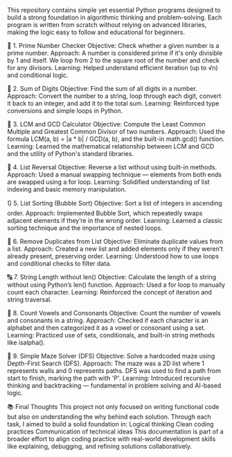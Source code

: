 This repository contains simple yet essential Python programs designed to build a strong foundation in algorithmic thinking and problem-solving. Each program is written from scratch without relying on advanced libraries, making the logic easy to follow and educational for beginners.

🔢 1. Prime Number Checker
Objective: Check whether a given number is a prime number.
Approach: A number is considered prime if it's only divisible by 1 and itself. We loop from 2 to the square root of the number and check for any divisors.
Learning: Helped understand efficient iteration (up to √n) and conditional logic.

🔢 2. Sum of Digits
Objective: Find the sum of all digits in a number.
Approach: Convert the number to a string, loop through each digit, convert it back to an integer, and add it to the total sum.
Learning: Reinforced type conversions and simple loops in Python.

🔢 3. LCM and GCD Calculator
Objective: Compute the Least Common Multiple and Greatest Common Divisor of two numbers.
Approach: Used the formula LCM(a, b) = |a * b| / GCD(a, b), and the built-in math.gcd() function.
Learning: Learned the mathematical relationship between LCM and GCD and the utility of Python's standard libraries.

🔁 4. List Reversal
Objective: Reverse a list without using built-in methods.
Approach: Used a manual swapping technique — elements from both ends are swapped using a for loop.
Learning: Solidified understanding of list indexing and basic memory manipulation.

🔃 5. List Sorting (Bubble Sort)
Objective: Sort a list of integers in ascending order.
Approach: Implemented Bubble Sort, which repeatedly swaps adjacent elements if they’re in the wrong order.
Learning: Learned a classic sorting technique and the importance of nested loops.

🧹 6. Remove Duplicates from List
Objective: Eliminate duplicate values from a list.
Approach: Created a new list and added elements only if they weren’t already present, preserving order.
Learning: Understood how to use loops and conditional checks to filter data.

🔠 7. String Length without len()
Objective: Calculate the length of a string without using Python’s len() function.
Approach: Used a for loop to manually count each character.
Learning: Reinforced the concept of iteration and string traversal.

🔡 8. Count Vowels and Consonants
Objective: Count the number of vowels and consonants in a string.
Approach: Checked if each character is an alphabet and then categorized it as a vowel or consonant using a set.
Learning: Practiced use of sets, conditionals, and built-in string methods like isalpha().

🧩 9. Simple Maze Solver (DFS)
Objective: Solve a hardcoded maze using Depth-First Search (DFS).
Approach: The maze was a 2D list where 1 represents walls and 0 represents paths. DFS was used to find a path from start to finish, marking the path with 'P'.
Learning: Introduced recursive thinking and backtracking — fundamental in problem solving and AI-based logic.

📚 Final Thoughts
This project not only focused on writing functional code but also on understanding the why behind each solution. Through each task, I aimed to build a solid foundation in:
Logical thinking
Clean coding practices
Communication of technical ideas
This documentation is part of a broader effort to align coding practice with real-world development skills like explaining, debugging, and refining solutions collaboratively.
